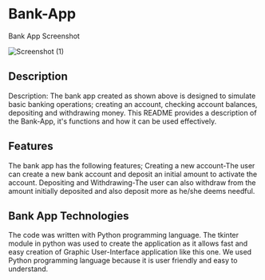 # Bank-App
Bank App Screenshot

![Screenshot (1)](https://github.com/CMP-114-Champs/Bank-App/assets/130248079/c5fd1491-d264-4840-a09f-26beea99381d)

## Description
Description: The bank app created as shown above is designed to simulate basic banking operations; creating an account, checking account balances, depositing and withdrawing money. This README provides a description of the Bank-App, it's functions and how it can be used effectively. 


## Features
The bank app has the following features; 
Creating a new account-The user can create a new bank account and deposit an initial amount to activate the account.
Depositing and Withdrawing-The user can also withdraw from the amount initially deposited and also deposit more as he/she deems needful.

## Bank App Technologies
The code was written with Python programming language. The tkinter module in python was used to create the application as it allows fast and easy creation of Graphic User-Interface application like this one.
We used Python programming language because it is user friendly and easy to understand.

